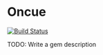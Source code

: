 # Oncue

[![Build Status](https://travis-ci.org/michaelmarconi/oncue-ruby.png)](https://travis-ci.org/michaelmarconi/oncue-ruby)

TODO: Write a gem description
